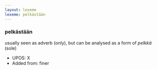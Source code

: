 ```yaml
---
layout: lexeme
lexeme: pelkästään
---
```


###  pelkästään

usually seen as adverb (only), but can be analysed as a form of *pelkkä* (sole)
* UPOS:  X
* Added from:  finer

